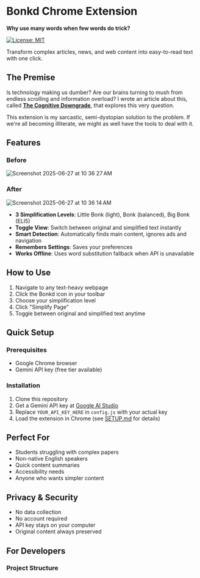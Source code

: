 # Bonkd Chrome Extension

**Why use many words when few words do trick?**

[![License: MIT](https://img.shields.io/badge/License-MIT-green.svg)](https://opensource.org/licenses/MIT)

Transform complex articles, news, and web content into easy-to-read text with one click.

## The Premise

Is technology making us dumber? Are our brains turning to mush from endless scrolling and information overload? I wrote an article about this, called **[The Cognitive Downgrade](https://followcurly.substack.com/p/the-cognitive-downgrade)**, that explores this very question.

This extension is my sarcastic, semi-dystopian solution to the problem. If we're all becoming illiterate, we might as well have the tools to deal with it.

## Features

### Before
![Screenshot 2025-06-27 at 10 36 27 AM](https://github.com/user-attachments/assets/678de76a-0915-4887-ac1c-2126e99b89be)

### After
![Screenshot 2025-06-27 at 10 36 14 AM](https://github.com/user-attachments/assets/5d0d3e27-336a-4942-a247-554f818187d3)

- **3 Simplification Levels**: Little Bonk (light), Bonk (balanced), Big Bonk (ELI5)
- **Toggle View**: Switch between original and simplified text instantly
- **Smart Detection**: Automatically finds main content, ignores ads and navigation
- **Remembers Settings**: Saves your preferences
- **Works Offline**: Uses word substitution fallback when API is unavailable



## How to Use

1. Navigate to any text-heavy webpage
2. Click the Bonkd icon in your toolbar
3. Choose your simplification level
4. Click "Simplify Page"
5. Toggle between original and simplified text anytime

## Quick Setup

### Prerequisites
- Google Chrome browser
- Gemini API key (free tier available)

### Installation
1. Clone this repository
2. Get a Gemini API key at [Google AI Studio](https://aistudio.google.com/app/apikey)
3. Replace `YOUR_API_KEY_HERE` in `config.js` with your actual key
4. Load the extension in Chrome (see [SETUP.md](SETUP.md) for details)

## Perfect For

- Students struggling with complex papers
- Non-native English speakers
- Quick content summaries
- Accessibility needs
- Anyone who wants simpler content

## Privacy & Security

- No data collection
- No account required
- API key stays on your computer
- Original content always preserved

## For Developers

### Project Structure
